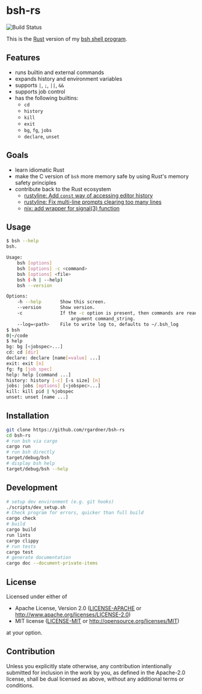 # bsh-rs

![Build Status](https://github.com/rgardner/bsh-rs/workflows/BSH%20CI/badge.svg)

This is the [Rust](https://www.rust-lang.org/) version of my [bsh
shell program](https://github.com/rgardner/bsh).

## Features

- runs builtin and external commands
- expands history and environment variables
- supports `|`, `;`, `||`, `&&`
- supports job control
- has the following builtins:
  - `cd`
  - `history`
  - `kill`
  - `exit`
  - `bg`, `fg`, `jobs`
  - `declare`, `unset`

## Goals

- learn idiomatic Rust
- make the C version of `bsh` more memory safe by using Rust's memory safety
  principles
- contribute back to the Rust ecosystem
  - [rustyline: Add `const` way of accessing editor history](https://github.com/kkawakam/rustyline/commit/f536c969e73bb121a3968b71342db5dba4e885fa)
  - [rustyline: Fix multi-line prompts clearing too many lines](https://github.com/kkawakam/rustyline/commit/59c4b7b045870127405da4ef8345cd917740166f)
  - [nix: add wrapper for signal(3) function](https://github.com/nix-rust/nix/commit/6bff42166472c929a3871e3f7f2a7bc4d9b77e6a)

## Usage

```sh
$ bsh --help
bsh.

Usage:
    bsh [options]
    bsh [options] -c <command>
    bsh [options] <file>
    bsh (-h | --help)
    bsh --version

Options:
    -h --help       Show this screen.
    --version       Show version.
    -c              If the -c option is present, then commands are read from the first non-option
                        argument command_string.
    --log=<path>    File to write log to, defaults to ~/.bsh_log
$ bsh
0|~/code
$ help
bg: bg [<jobspec>...]
cd: cd [dir]
declare: declare [name[=value] ...]
exit: exit [n]
fg: fg [job_spec]
help: help [command ...]
history: history [-c] [-s size] [n]
jobs: jobs [options] [<jobspec>...]
kill: kill pid | %jobspec
unset: unset [name ...]
```

## Installation

```bash
git clone https://github.com/rgardner/bsh-rs
cd bsh-rs
# run bsh via cargo
cargo run
# run bsh directly
target/debug/bsh
# display bsh help
target/debug/bsh --help
```

## Development

```bash
# setup dev environment (e.g. git hooks)
./scripts/dev_setup.sh
# Check program for errors, quicker than full build
cargo check
# build
cargo build
run lints
cargo clippy
# run tests
cargo test
# generate documentation
cargo doc --document-private-items
```

## License

Licensed under either of

- Apache License, Version 2.0
  ([LICENSE-APACHE](LICENSE-APACHE) or <http://www.apache.org/licenses/LICENSE-2.0>)
- MIT license
  ([LICENSE-MIT](LICENSE-MIT) or <http://opensource.org/licenses/MIT>)

at your option.

## Contribution

Unless you explicitly state otherwise, any contribution intentionally submitted
for inclusion in the work by you, as defined in the Apache-2.0 license, shall be
dual licensed as above, without any additional terms or conditions.
